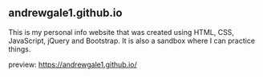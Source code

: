 ## andrewgale1.github.io
This is my personal info website that was created using HTML, CSS, JavaScript, jQuery and Bootstrap.
It is also a sandbox where I can practice things.

preview:  https://andrewgale1.github.io/
